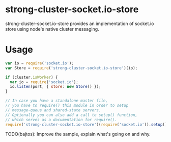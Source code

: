 strong-cluster-socket.io-store
==============================

strong-cluster-socket.io-store provides an implementation of socket.io store
using node's native cluster messaging.

# Usage

```javascript
var io = require('socket.io');
var Store = require('strong-cluster-socket.io-store')(io);

if (cluster.isWorker) {
  var io = require('socket.io');
  io.listen(port, { store: new Store() });
}

// In case you have a standalone master file,
// you have to require() this module in order to setup
// message-queue and shared-state servers.
// Optionally you can also add a call to setup() function,
// which serves as a documentation for require().
require('strong-cluster-socket.io-store')(require('socket.io')).setup();
```

TODO(bajtos): Improve the sample, explain what's going on and why.
